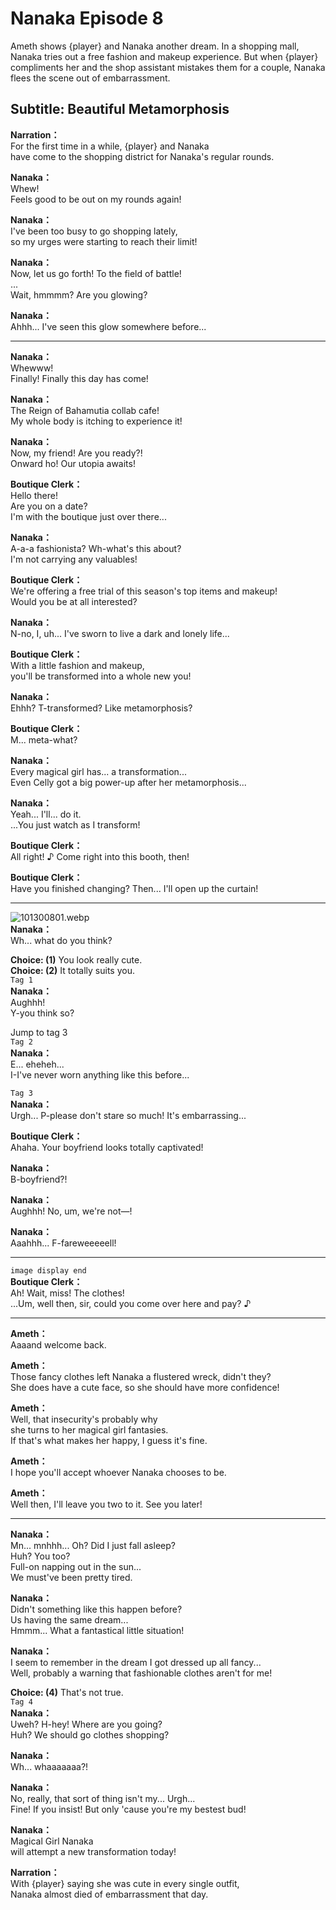 # Nanaka Episode 8
Ameth shows {player} and Nanaka another dream. In a shopping mall, Nanaka tries out a free fashion and makeup experience. But when {player} compliments her and the shop assistant mistakes them for a couple, Nanaka flees the scene out of embarrassment.
  
## Subtitle: Beautiful Metamorphosis
  
**Narration：**  
For the first time in a while, {player} and Nanaka  
have come to the shopping district for Nanaka's regular rounds.  
  
**Nanaka：**  
Whew!  
 Feels good to be out on my rounds again!  
  
**Nanaka：**  
I've been too busy to go shopping lately,  
so my urges were starting to reach their limit!  
  
**Nanaka：**  
Now, let us go forth! To the field of battle!  
...  
Wait, hmmmm? Are you glowing?  
  
**Nanaka：**  
Ahhh... I've seen this glow somewhere before...  
  

---  
  
**Nanaka：**  
Whewww!  
 Finally! Finally this day has come!  
  
**Nanaka：**  
The Reign of Bahamutia collab cafe!  
My whole body is itching to experience it!  
  
**Nanaka：**  
Now, my friend! Are you ready?!  
Onward ho! Our utopia awaits!  
  
**Boutique Clerk：**  
Hello there!  
 Are you on a date?  
I'm with the boutique just over there...  
  
**Nanaka：**  
A-a-a fashionista? Wh-what's this about?  
I'm not carrying any valuables!  
  
**Boutique Clerk：**  
We're offering a free trial of this season's top items and makeup!  
Would you be at all interested?  
  
**Nanaka：**  
N-no, I, uh... I've sworn to live a dark and lonely life...  
  
**Boutique Clerk：**  
With a little fashion and makeup,  
you'll be transformed into a whole new you!  
  
**Nanaka：**  
Ehhh? T-transformed? Like metamorphosis?  
  
**Boutique Clerk：**  
M... meta-what?  
  
**Nanaka：**  
Every magical girl has... a transformation...  
Even Celly got a big power-up after her metamorphosis...  
  
**Nanaka：**  
Yeah... I'll... do it.  
...You just watch as I transform!  
  
**Boutique Clerk：**  
All right! ♪ Come right into this booth, then!  
  
**Boutique Clerk：**  
Have you finished changing? Then... I'll open up the curtain!  
  

---  
  
![101300801.webp](https://redive.estertion.win/card/story/101300801.webp)  
**Nanaka：**  
Wh... what do you think?  
  
**Choice: (1)**  You look really cute.  
**Choice: (2)**  It totally suits you.  
`Tag 1`  
**Nanaka：**  
Aughhh!  
 Y-you think so?  
  
Jump to tag 3  
`Tag 2`  
**Nanaka：**  
E... eheheh...  
 I-I've never worn anything like this before...  
  
`Tag 3`  
**Nanaka：**  
Urgh... P-please don't stare so much! It's embarrassing...  
  
**Boutique Clerk：**  
Ahaha. Your boyfriend looks totally captivated!  
  
**Nanaka：**  
B-boyfriend?!  
  
**Nanaka：**  
Aughhh! No, um, we're not—!  
  
**Nanaka：**  
Aaahhh... F-fareweeeeell!  
  

---  
  
`image display end`  
**Boutique Clerk：**  
Ah! Wait, miss! The clothes!  
...Um, well then, sir, could you come over here and pay? ♪  
  

---  
  
**Ameth：**  
Aaaand welcome back.  
  
**Ameth：**  
Those fancy clothes left Nanaka a flustered wreck, didn't they?  
She does have a cute face, so she should have more confidence!  
  
**Ameth：**  
Well, that insecurity's probably why  
she turns to her magical girl fantasies.  
If that's what makes her happy, I guess it's fine.  
  
**Ameth：**  
I hope you'll accept whoever Nanaka chooses to be.  
  
**Ameth：**  
Well then, I'll leave you two to it. See you later!  
  

---  
  
**Nanaka：**  
Mn... mnhhh... Oh? Did I just fall asleep?  
Huh? You too?  
 Full-on napping out in the sun...  
We must've been pretty tired.  
  
**Nanaka：**  
Didn't something like this happen before?  
Us having the same dream...  
Hmmm... What a fantastical little situation!  
  
**Nanaka：**  
I seem to remember in the dream I got dressed up all fancy...  
Well, probably a warning that fashionable clothes aren't for me!  
  
**Choice: (4)**  That's not true.  
`Tag 4`  
**Nanaka：**  
Uweh? H-hey! Where are you going?  
Huh? We should go clothes shopping?  
  
**Nanaka：**  
Wh... whaaaaaaa?!  
  
**Nanaka：**  
No, really, that sort of thing isn't my... Urgh...  
Fine! If you insist! But only 'cause you're my bestest bud!  
  
**Nanaka：**  
Magical Girl Nanaka  
 will attempt a new transformation today!  
  
**Narration：**  
With {player} saying she was cute in every single outfit,  
Nanaka almost died of embarrassment that day.  
